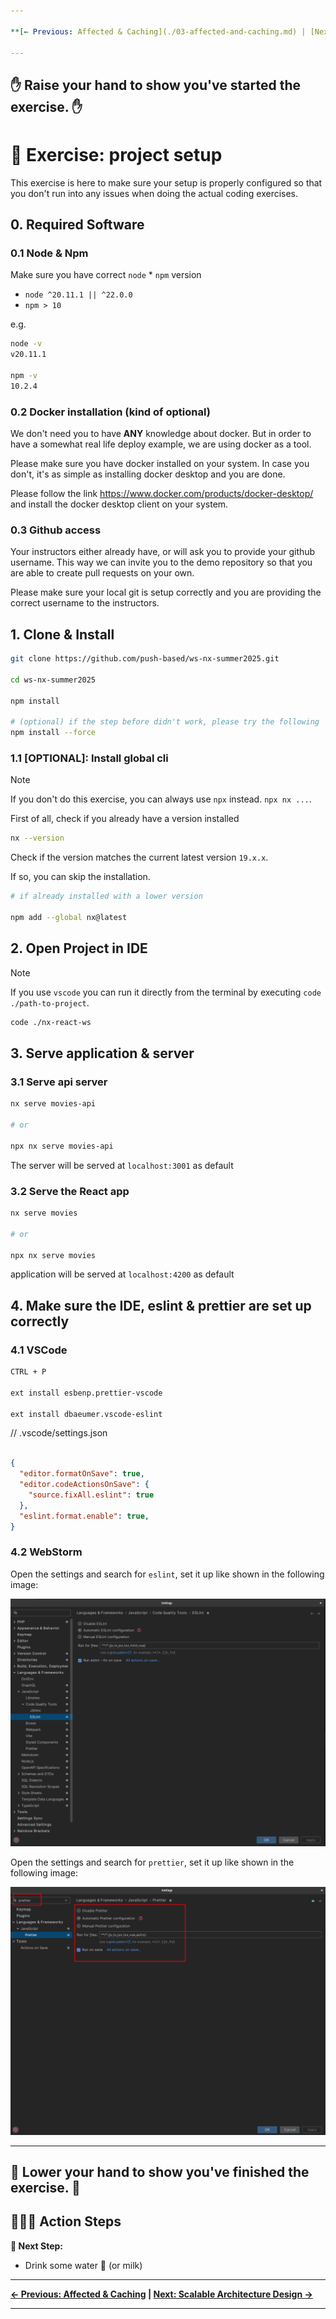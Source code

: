 ```yaml
---

**[← Previous: Affected & Caching](./03-affected-and-caching.md) | [Next: Scalable Architecture Design →](./05-scalable-architecture-design.md)**

---
```


✋ Raise your hand to show you've started the exercise. ✋
---

# 📖 Exercise: project setup

This exercise is here to make sure your setup is properly configured so that you don't run into any issues
when doing the actual coding exercises.

## 0. Required Software

### 0.1 Node & Npm

Make sure you have correct `node` * `npm` version

* `node ^20.11.1 || ^22.0.0`
* `npm > 10`

e.g.
```bash
node -v
v20.11.1

npm -v 
10.2.4

```

### 0.2 Docker installation (kind of optional)

We don't need you to have **ANY** knowledge about docker. But in order to have
a somewhat real life deploy example, we are using docker as a tool.

Please make sure you have docker installed on your system. In case you don't,
it's as simple as installing docker desktop and you are done.

Please follow the link https://www.docker.com/products/docker-desktop/ and install the docker desktop
client on your system.


### 0.3 Github access

Your instructors either already have, or will ask you to provide your github username. This way
we can invite you to the demo repository so that you are able to create pull requests
on your own.

Please make sure your local git is setup correctly and you are providing
the correct username to the instructors.

## 1. Clone & Install


```bash
git clone https://github.com/push-based/ws-nx-summer2025.git

cd ws-nx-summer2025

npm install

# (optional) if the step before didn't work, please try the following
npm install --force
```

### 1.1 [OPTIONAL]: Install global cli

> [!NOTE]
> If you don't do this exercise, you can always use `npx` instead.
> `npx nx ...`.

First of all, check if you already have a version installed

```bash
nx --version
```

Check if the version matches the current latest version `19.x.x`.

If so, you can skip the installation.

```bash
# if already installed with a lower version

npm add --global nx@latest
```

## 2. Open Project in IDE

> [!NOTE]
> If you use `vscode` you can run it directly from the terminal by executing `code ./path-to-project`.

```bash
code ./nx-react-ws
```

## 3. Serve application & server

### 3.1 Serve api server

```bash
nx serve movies-api

# or

npx nx serve movies-api
```

The server will be served at `localhost:3001` as default

### 3.2 Serve the React app

```bash
nx serve movies

# or

npx nx serve movies
```

application will be served at `localhost:4200` as default

## 4. Make sure the IDE, eslint & prettier are set up correctly

### 4.1 VSCode

```bash
CTRL + P

ext install esbenp.prettier-vscode

ext install dbaeumer.vscode-eslint

```
// .vscode/settings.json

```json

{
  "editor.formatOnSave": true,
  "editor.codeActionsOnSave": {
    "source.fixAll.eslint": true
  },
  "eslint.format.enable": true,
}
```

### 4.2 WebStorm


Open the settings and search for `eslint`, set it up like shown in the following image:

![eslint-setup-webstorm.png](./images/eslint-setup-webstorm.png)

Open the settings and search for `prettier`, set it up like shown in the following image:

![prettier-setup-webstorm.png](./images/prettier-setup-webstorm.png)

---
👏 Lower your hand to show you've finished the exercise. 👏
---

## 🏃‍♂️‍➡️ Action Steps

**👟 Next Step:**
- Drink some water 🥛 (or milk)

---

**[← Previous: Affected & Caching](./03-affected-and-caching.md) | [Next: Scalable Architecture Design →](./05-scalable-architecture-design.md)**

---




